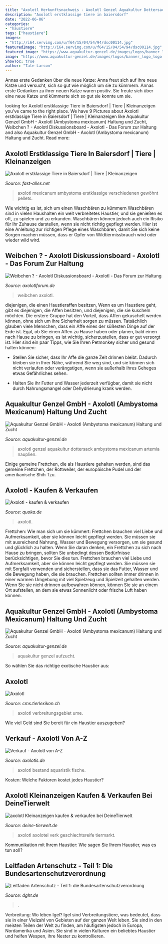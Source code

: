 ```yaml
---
title: "Axolotl Herkunftsnachweis - Axolotl Genzel Aquakultur Dottersack Ambystoma Mexicanum Artemia Nauplien"
description: "Axolotl erstklassige tiere in baiersdorf"
date: "2022-06-06"
categories:
- "haustiere"
tags: ["haustiere"]
images:
- "http://i64.servimg.com/u/f64/15/04/54/94/dsc00114.jpg"
featuredImage: "http://i64.servimg.com/u/f64/15/04/54/94/dsc00114.jpg"
featured_image: "https://www.aquakultur-genzel.de/images/logos/banner_logo_logo.gif"
image: "https://www.aquakultur-genzel.de/images/logos/banner_logo_logo.gif"
ShowToc: true
author: "Tate Larson"
---
```



Annas erste Gedanken über die neue Katze: Anna freut sich auf ihre neue Katze und versucht, sich so gut wie möglich um sie zu kümmern.
Annas erste Gedanken zu ihrer neuen Katze waren positiv. Sie freute sich über eine neue Katze und kümmerte sich so gut sie konnte um sie.

	

		
looking for Axolotl erstklassige Tiere in Baiersdorf | Tiere | Kleinanzeigen you've came to the right place. We have 9 Pictures about Axolotl erstklassige Tiere in Baiersdorf | Tiere | Kleinanzeigen like Aquakultur Genzel GmbH - Axolotl (Ambystoma mexicanum) Haltung und Zucht, Weibchen ? - Axolotl Diskussionsboard - Axolotl - Das Forum zur Haltung and also Aquakultur Genzel GmbH - Axolotl (Ambystoma mexicanum) Haltung und Zucht. Read more:
		
    
## Axolotl Erstklassige Tiere In Baiersdorf | Tiere | Kleinanzeigen

<img loading=lazy src="https://www.fast-alles.net/pictures/327689.jpg" onerror="this.onerror=null;this.src='https://tse3.mm.bing.net/th?id=OIP.8gIlNwQVBEHn09RkCqNGLgHaFj&amp;pid=15.1';" alt="Axolotl erstklassige Tiere in Baiersdorf | Tiere | Kleinanzeigen">

_Source: fast-alles.net_

>axolotl mexicanum ambystoma erstklassige verschiedenen gewöhnt pellets. 

	

Wie wichtig es ist, sich um einen Waschbären zu kümmern
Waschbären sind in vielen Haushalten ein weit verbreitetes Haustier, und sie genießen es oft, zu spielen und zu erkunden. Waschbären können jedoch auch ein Risiko für Ihr Zuhause darstellen, wenn sie nicht richtig gepflegt werden. Hier ist eine Anleitung zur richtigen Pflege eines Waschbären, damit Sie sich keine Sorgen machen müssen, dass er Opfer von Wildtiermissbrauch wird oder wieder wild wird.

    
## Weibchen ? - Axolotl Diskussionsboard - Axolotl - Das Forum Zur Haltung

<img loading=lazy src="http://i64.servimg.com/u/f64/15/04/54/94/dsc00114.jpg" onerror="this.onerror=null;this.src='https://tse3.mm.bing.net/th?id=OIP.5L7nySrmHvmIlB7aSJOh9gHaFj&amp;pid=15.1';" alt="Weibchen ? - Axolotl Diskussionsboard - Axolotl - Das Forum zur Haltung">

_Source: axolotlforum.de_

>weibchen axolotl. 

	

diejenigen, die einen Haustieraffen besitzen,
Wenn es um Haustiere geht, gibt es diejenigen, die Affen besitzen, und diejenigen, die sie kuscheln möchten. Die erstere Gruppe hat den Vorteil, dass Affen gekuschelt werden können, ohne sich um ihre Sicherheit sorgen zu müssen. Tatsächlich glauben viele Menschen, dass ein Affe eines der süßesten Dinge auf der Erde ist. Egal, ob Sie einen Affen zu Hause haben oder planen, bald einen nach Hause zu bringen, es ist wichtig, sicherzustellen, dass er gut versorgt ist. Hier sind ein paar Tipps, wie Sie Ihren Petmonkey sicher und gesund halten können:
- Stellen Sie sicher, dass Ihr Affe die ganze Zeit drinnen bleibt. Dadurch bleiben sie in Ihrer Nähe, während Sie weg sind, und sie können sich nicht verlaufen oder verängstigen, wenn sie außerhalb ihres Geheges etwas Gefährliches sehen.

- Halten Sie ihr Futter und Wasser jederzeit verfügbar, damit sie nicht durch Nahrungsmangel oder Dehydrierung krank werden.

    
## Aquakultur Genzel GmbH - Axolotl (Ambystoma Mexicanum) Haltung Und Zucht

<img loading=lazy src="https://www.aquakultur-genzel.de/grafiken/fotos/axolotl_9.jpg" onerror="this.onerror=null;this.src='https://tse2.mm.bing.net/th?id=OIP.avrLynEK0W-cyxbdMJGaIgHaDz&amp;pid=15.1';" alt="Aquakultur Genzel GmbH - Axolotl (Ambystoma mexicanum) Haltung und Zucht">

_Source: aquakultur-genzel.de_

>axolotl genzel aquakultur dottersack ambystoma mexicanum artemia nauplien. 

	

Einige gemeine Frettchen, die als Haustiere gehalten werden, sind das gemeine Frettchen, der Rottweiler, der europäische Pudel und der amerikanische Shih Tzu.

    
## Axolotl - Kaufen &amp; Verkaufen

<img loading=lazy src="https://pic0.qimage.de/84/14/93/s244931484.jpg" onerror="this.onerror=null;this.src='https://tse1.mm.bing.net/th?id=OIP.tHwPZ8WUsqEJqiO5e0rgvgAAAA&amp;pid=15.1';" alt="Axolotl - kaufen &amp; verkaufen">

_Source: quoka.de_

>axolotl. 

	

Frettchen: Wie man sich um sie kümmert: Frettchen brauchen viel Liebe und Aufmerksamkeit, aber sie können leicht gepflegt werden. Sie müssen sie mit ausreichend Nahrung, Wasser und Bewegung versorgen, um sie gesund und glücklich zu halten.
Wenn Sie daran denken, ein Frettchen zu sich nach Hause zu bringen, sollten Sie unbedingt dessen Bedürfnisse berücksichtigen, bevor Sie dies tun. Frettchen brauchen viel Liebe und Aufmerksamkeit, aber sie können leicht gepflegt werden. Sie müssen sie mit Sorgfalt verwenden und sicherstellen, dass sie das Futter, Wasser und die Bewegung haben, die sie brauchen. Frettchen sollten immer drinnen in einer warmen Umgebung mit viel Spielzeug und Spielzeit gehalten werden. Wenn Sie sie nicht drinnen aufbewahren können, können Sie sie an einem Ort aufstellen, an dem sie etwas Sonnenlicht oder frische Luft haben können.

    
## Aquakultur Genzel GmbH - Axolotl (Ambystoma Mexicanum) Haltung Und Zucht

<img loading=lazy src="https://www.aquakultur-genzel.de/images/logos/banner_logo_logo.gif" onerror="this.onerror=null;this.src='https://tse2.mm.bing.net/th?id=OIP.aZT5RJycVnuwh93fobkfUAHaBI&amp;pid=15.1';" alt="Aquakultur Genzel GmbH - Axolotl (Ambystoma mexicanum) Haltung und Zucht">

_Source: aquakultur-genzel.de_

>aquakultur genzel aufzucht. 

	

So wählen Sie das richtige exotische Haustier aus:

    
## Axolotl

<img loading=lazy src="http://cms.tierlexikon.ch/wp-content/uploads/2019/02/axolotl-160x160.png" onerror="this.onerror=null;this.src='https://tse3.mm.bing.net/th?id=OIP.MXjNHd1OHkCu_XHXxvmhNgAAAA&amp;pid=15.1';" alt="Axolotl">

_Source: cms.tierlexikon.ch_

>axolotl verbreitungsgebiet ume. 

	

Wie viel Geld sind Sie bereit für ein Haustier auszugeben?

    
## Verkauf - Axolotl Von A-Z

<img loading=lazy src="http://www.axolotls.de/wp-content/uploads/2019/01/IMG_1590.jpg" onerror="this.onerror=null;this.src='https://tse4.mm.bing.net/th?id=OIP.Unxrw4vpEfiKf3kcdm-MIAHaFj&amp;pid=15.1';" alt="Verkauf - Axolotl von A-Z">

_Source: axolotls.de_

>axolotl bestand aquaristik fische. 

	

Kosten: Welche Faktoren kostet jedes Haustier?

    
## Axolotl Kleinanzeigen Kaufen &amp; Verkaufen Bei DeineTierwelt

<img loading=lazy src="https://pic2.qimage.de/32/09/81/200810932.jpg" onerror="this.onerror=null;this.src='https://tse4.mm.bing.net/th?id=OIP.XCXPxS-CCXaYxIWyKpWRDQHaJ4&amp;pid=15.1';" alt="axolotl Kleinanzeigen kaufen &amp; verkaufen bei DeineTierwelt">

_Source: deine-tierwelt.de_

>axolotl axolotel verk geschlechtsreife tiermarkt. 

	

Kommunikation mit Ihrem Haustier: Wie sagen Sie Ihrem Haustier, was es tun soll?

    
## Leitfaden Artenschutz - Teil 1: Die Bundesartenschutzverordnung

<img loading=lazy src="https://dght.de/files/web/terraristik/artenschutz/hkn_3.png" onerror="this.onerror=null;this.src='https://tse4.mm.bing.net/th?id=OIP.wI2ROK2cozln510y94ZELQHaHH&amp;pid=15.1';" alt="Leitfaden Artenschutz - Teil 1: die Bundesartenschutzverordnung">

_Source: dght.de_

>. 

	

Verbreitung: Wo leben Igel?
Igel sind Verbreitungstiere, was bedeutet, dass sie in einer Vielzahl von Gebieten auf der ganzen Welt leben. Sie sind in den meisten Teilen der Welt zu finden, am häufigsten jedoch in Europa, Nordamerika und Asien. Sie sind in vielen Kulturen ein beliebtes Haustier und helfen Wespen, ihre Nester zu kontrollieren.

